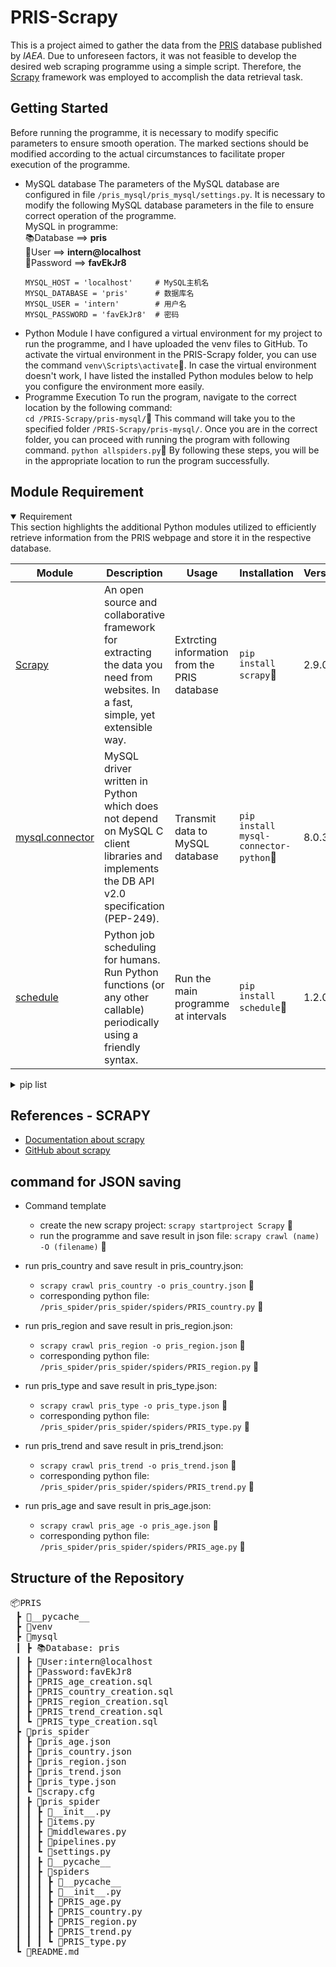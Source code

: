 # PRIS-Scrapy
This is a project aimed to gather the data from the [PRIS](https://pris.iaea.org/PRIS/home.aspx) database published by *IAEA*. 
Due to unforeseen factors, it was not feasible to develop the desired web scraping programme using a simple script. Therefore, the [Scrapy](https://github.com/scrapy/scrapy) framework was employed to accomplish the data retrieval task.

## Getting Started
Before running the programme, it is necessary to modify specific parameters to ensure smooth operation. The marked sections should be modified according to the actual circumstances to facilitate proper execution of the programme.
+ MySQL database
  The parameters of the MySQL database are configured in file `/pris_mysql/pris_mysql/settings.py`. It is necessary to modify the following MySQL database parameters in the file to ensure correct operation of the programme.  
  MySQL in programme:  
  📚Database ==> **pris**   
  👤User ==> **intern@localhost**  
  🔑Password ==> **favEkJr8**  
  ```
  MYSQL_HOST = 'localhost'     # MySQL主机名
  MYSQL_DATABASE = 'pris'      # 数据库名
  MYSQL_USER = 'intern'        # 用户名
  MYSQL_PASSWORD = 'favEkJr8'  # 密码
  ```
+ Python Module
  I have configured a virtual environment for my project to run the programme, and I have uploaded the venv files to GitHub. To activate the virtual environment in the PRIS-Scrapy folder, you can use the command `venv\Scripts\activate`🚀. In case the virtual environment doesn't work, I have listed the installed Python modules below to help you configure the environment more easily.
+ Programme Execution
  To run the program, navigate to the correct location by the following command:  
  `cd /PRIS-Scrapy/pris-mysql/`🚀
  This command will take you to the specified folder `/PRIS-Scrapy/pris-mysql/`. Once you are in the correct folder, you can proceed with running the program with following command.
  `python allspiders.py`🚀
  By following these steps, you will be in the appropriate location to run the program successfully. 

## Module Requirement
<details open>
  <summary>Requirement</summary>
This section highlights the additional Python modules utilized to efficiently retrieve information from the PRIS webpage and store it in the respective database.  

| Module | Description | Usage | Installation | Version |
| ----- | ----- | ----- | ----- | ----- |
| [Scrapy](https://scrapy.org/) | An open source and collaborative framework for extracting the data you need from websites. In a fast, simple, yet extensible way. | Extrcting information from the PRIS database | `pip install scrapy`🚀  | 2.9.0 |
| [mysql.connector](https://github.com/mysql/mysql-connector-python) | MySQL driver written in Python which does not depend on MySQL C client libraries and implements the DB API v2.0 specification (PEP-249). | Transmit data to MySQL database | `pip install mysql-connector-python`🚀 | 8.0.33 |
| [schedule](https://pypi.org/project/schedule/) | Python job scheduling for humans. Run Python functions (or any other callable) periodically using a friendly syntax. | Run the main programme at intervals | `pip install schedule`🚀 | 1.2.0 |
</details>

<details>
  <summary>pip list</summary>

| Package | Version |
| ------- | ------- |
|attrs                 |23.1.0
Automat                |22.10.0
certifi                |2023.5.7
cffi                   |1.15.1
charset-normalizer     |3.2.0
constantly             |15.1.0
cryptography           |41.0.2
cssselect              |1.2.0
filelock               |3.12.2
hyperlink              |21.0.0
idna                   |3.4
incremental            |22.10.0
itemadapter            |0.8.0
itemloaders            |1.1.0
jmespath               |1.0.1
lxml                   |4.9.3
mysql-connector-python |8.0.33
packaging              |23.1
parsel                 |1.8.1
pip                    |22.2.1
Protego                |0.2.1
protobuf               |3.20.3
pyasn1                 |0.5.0
pyasn1-modules         |0.3.0
pycparser              |2.21
PyDispatcher           |2.0.7
pyOpenSSL              |23.2.0
queuelib               |1.6.2
requests               |2.31.0
requests-file          |1.5.1
schedule               |1.2.0
Scrapy                 |2.9.0
service-identity       |23.1.0
setuptools             |63.2.0
six                    |1.16.0
tldextract             |3.4.4
Twisted                |22.10.0
twisted-iocpsupport    |1.0.3
typing_extensions      |4.7.1
urllib3                |2.0.3
w3lib                  |2.1.1
zope.interface         |6.0
</details>

## References - SCRAPY
+ [Documentation about scrapy](https://docs.scrapy.org/en/latest/)
+ [GitHub about scrapy](https://github.com/scrapy/scrapy)

## command for JSON saving
+ Command template
  + create the new scrapy project: `scrapy startproject Scrapy` 🚀
  + run the programme and save result in json file: `scrapy crawl (name) -O (filename)` 🚀
+ run pris_country and save result in pris_country.json:   
  + `scrapy crawl pris_country -o pris_country.json` 🚀  
  + corresponding python file: `/pris_spider/pris_spider/spiders/PRIS_country.py` 🌟

+ run pris_region and save result in pris_region.json:  
  + `scrapy crawl pris_region -o pris_region.json` 🚀
  + corresponding python file: `/pris_spider/pris_spider/spiders/PRIS_region.py` 🌟

+ run pris_type and save result in pris_type.json:  
  + `scrapy crawl pris_type -o pris_type.json` 🚀
  + corresponding python file: `/pris_spider/pris_spider/spiders/PRIS_type.py` 🌟

+ run pris_trend and save result in pris_trend.json:  
  + `scrapy crawl pris_trend -o pris_trend.json` 🚀
  + corresponding python file: `/pris_spider/pris_spider/spiders/PRIS_trend.py` 🌟

+ run pris_age and save result in pris_age.json:  
  + `scrapy crawl pris_age -o pris_age.json` 🚀
  + corresponding python file: `/pris_spider/pris_spider/spiders/PRIS_age.py` 🌟


## Structure of the Repository

<pre>
📦PRIS
 ┣ 📂__pycache__
 ┣ 📂venv
 ┣ 📂mysql
 ┃ ┣ 📚Database: pris
 ┃ ┣ 👤User:intern@localhost
 ┃ ┣ 🔑Password:favEkJr8
 ┃ ┣ 📜PRIS_age_creation.sql
 ┃ ┣ 📜PRIS_country_creation.sql
 ┃ ┣ 📜PRIS_region_creation.sql
 ┃ ┣ 📜PRIS_trend_creation.sql
 ┃ ┗ 📜PRIS_type_creation.sql
 ┣ 📂pris_spider
 ┃ ┣ 📜pris_age.json
 ┃ ┣ 📜pris_country.json
 ┃ ┣ 📜pris_region.json
 ┃ ┣ 📜pris_trend.json
 ┃ ┣ 📜pris_type.json
 ┃ ┗ 📜scrapy.cfg
 ┃ ┣ 📂pris_spider
 ┃ ┃ ┣ 📜__init__.py
 ┃ ┃ ┣ 📜items.py
 ┃ ┃ ┣ 📜middlewares.py
 ┃ ┃ ┣ 📜pipelines.py
 ┃ ┃ ┗ 📜settings.py
 ┃ ┃ ┣ 📂__pycache__
 ┃ ┃ ┣ 📂spiders
 ┃ ┃ ┃ ┣ 📂__pycache__
 ┃ ┃ ┃ ┣ 📜__init__.py
 ┃ ┃ ┃ ┣ 📜PRIS_age.py
 ┃ ┃ ┃ ┣ 📜PRIS_country.py
 ┃ ┃ ┃ ┣ 📜PRIS_region.py
 ┃ ┃ ┃ ┣ 📜PRIS_trend.py
 ┃ ┃ ┃ ┗ 📜PRIS_type.py
 ┗ 📜README.md
</pre>